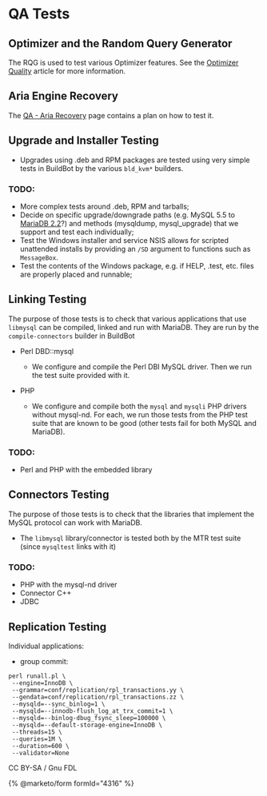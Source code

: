 
# QA Tests


## Optimizer and the Random Query Generator


The RQG is used to test various Optimizer features. See the [Optimizer Quality](optimizer-quality.md) article for more information.


## Aria Engine Recovery


The [QA - Aria Recovery](qa-aria-recovery.md) page contains a plan on how to test it.


## Upgrade and Installer Testing


* Upgrades using .deb and RPM packages are tested using very simple tests in
 BuildBot by the various `bld_kvm*` builders.


### TODO:


* More complex tests around .deb, RPM and tarballs;
* Decide on specific upgrade/downgrade paths (e.g. MySQL 5.5 to [MariaDB 2.2](https://mariadb.com/kb/en/what-is-mariadb-22/)?)
 and methods (mysqldump, mysql_upgrade) that we support and test each
 individually;
* Test the Windows installer and service NSIS allows for scripted unattended
 installs by providing an `/SD` argument to functions such
 as `MessageBox`.
* Test the contents of the Windows package, e.g. if HELP, .test, etc. files are
 properly placed and runnable;


## Linking Testing


The purpose of those tests is to check that various applications that use
`libmysql` can be compiled, linked and run with MariaDB. They are run by the
`compile-connectors` builder in BuildBot


* Perl DBD::mysql

  * We configure and compile the Perl DBI MySQL driver. Then we run the test suite provided with it.
* PHP

  * We configure and compile both the `mysql` and `mysqli` PHP drivers
 without mysql-nd. For each, we run those tests from the PHP test suite
 that are known to be good (other tests fail for both MySQL and MariaDB).


### TODO:


* Perl and PHP with the embedded library


## Connectors Testing


The purpose of those tests is to check that the libraries that implement the
MySQL protocol can work with MariaDB.


* The `libmysql` library/connector is tested both by the MTR test suite
 (since `mysqltest` links with it)


### TODO:


* PHP with the mysql-nd driver
* Connector C++
* JDBC


## Replication Testing


Individual applications:


* group commit:
```
perl runall.pl \
 --engine=InnoDB \
 --grammar=conf/replication/rpl_transactions.yy \
 --gendata=conf/replication/rpl_transactions.zz \
 --mysqld=--sync_binlog=1 \
 --mysqld=--innodb-flush_log_at_trx_commit=1 \
 --mysqld=--binlog-dbug_fsync_sleep=100000 \
 --mysqld=--default-storage-engine=InnoDB \
 --threads=15 \
 --queries=1M \
 --duration=600 \
 --validator=None
```


CC BY-SA / Gnu FDL


{% @marketo/form formId="4316" %}
